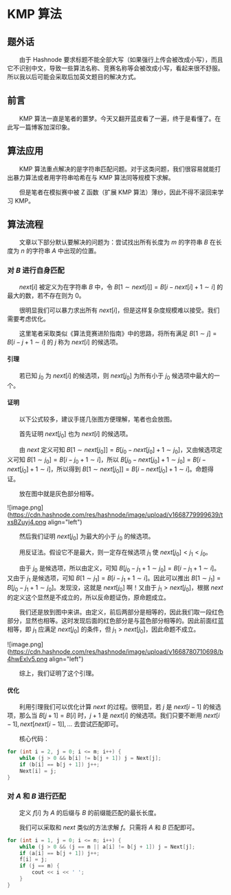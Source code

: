 # KMP 算法
## 题外话

&emsp;&emsp;由于 Hashnode 要求标题不能全部大写（如果强行上传会被改成小写），而且它不识别中文，导致一些算法名称、竞赛名称等会被改成小写，看起来很不舒服。所以我以后可能会采取后加英文题目的解决方式。

## 前言

&emsp;&emsp;KMP 算法一直是笔者的噩梦。今天又翻开蓝皮看了一遍，终于是看懂了。在此写一篇博客加深印象。

## 算法应用

&emsp;&emsp;KMP 算法重点解决的是字符串匹配问题。对于这类问题，我们很容易就能打出暴力算法或者用字符串哈希在与 KMP 算法同等规模下求解。

&emsp;&emsp;但是笔者在模拟赛中被 Z 函数（扩展 KMP 算法）薄纱，因此不得不滚回来学习 KMP。

## 算法流程

&emsp;&emsp;文章以下部分默认要解决的问题为：尝试找出所有长度为 $m$ 的字符串 $B$ 在长度为 $n$ 的字符串 $A$ 中出现的位置。

### 对 $B$ 进行自身匹配

&emsp;&emsp;$next[i]$ 被定义为在字符串 $B$ 中，令 $B[1 \sim next[i]] = B[i - next[i] + 1 \sim i]$ 的最大的数，若不存在则为 $0$。

&emsp;&emsp;很明显我们可以暴力求出所有 $next[i]$，但是这样复杂度规模难以接受。我们需要考虑优化。

&emsp;&emsp;这里笔者采取类似《算法竞赛进阶指南》中的思路，将所有满足 $B[1 \sim j] = B[i - j + 1 \sim i]$ 的 $j$ 称为 $next[i]$ 的候选项。

#### 引理

&emsp;&emsp;若已知 $j_0$ 为 $next[i]$ 的候选项，则 $next[j_0]$ 为所有小于 $j_0$ 候选项中最大的一个。

#### 证明

&emsp;&emsp;以下公式较多，建议手搓几张图方便理解，笔者也会放图。

&emsp;&emsp;首先证明 $next[j_0]$ 也为 $next[i]$ 的候选项。

&emsp;&emsp;由 $next$ 定义可知 $B[1 \sim next[j_0]] = B[j_0 - next[j_0] + 1 \sim j_0]$，又由候选项定义可知 $B[1 \sim j_0] = B[i - j_0 + 1 \sim i]$，所以 $B[j_0 - next[j_0] + 1 \sim j_0] = B[i - next[j_0] + 1 \sim i]$，所以得到 $B[1 \sim next[j_0]] = B[i - next[j_0] + 1 \sim i]$。命题得证。

&emsp;&emsp;放在图中就是灰色部分相等。

![image.png](https://cdn.hashnode.com/res/hashnode/image/upload/v1668779999639/txsBZuyj4.png align="left")

&emsp;&emsp;然后我们证明 $next[j_0]$ 为最大的小于 $j_0$ 的候选项。

&emsp;&emsp;用反证法。假设它不是最大，则一定存在候选项 $j_1$ 使 $next[j_0] < j_1 < j_0$。

&emsp;&emsp;由于 $j_0$ 是候选项，所以由定义，可知 $B[j_0 - j_1 + 1 \sim j_0] = B[i - j_1 + 1 \sim i]$。又由于 $j_1$ 是候选项，可知 $B[1 \sim j_1] = B[i - j_1 + 1 \sim i]$。因此可以推出 $B[1 \sim j_1] = B[j_0 - j_1 + 1 \sim j_0]$。发现没，这就是 $next[j_0]$ 啊！又由于 $j_1 > next[j_0]$，根据 $next$ 的定义这个显然是不成立的，所以反命题证伪，原命题成立。

&emsp;&emsp;我们还是放到图中来讲。由定义，前后两部分是相等的，因此我们取一段红色部分，显然也相等。这时发现后面的红色部分是与蓝色部分相等的。因此前面红蓝相等，即 $j_1$ 应满足 $next[j_0]$ 的条件，但 $j_1 > next[j_0]$，因此命题不成立。

![image.png](https://cdn.hashnode.com/res/hashnode/image/upload/v1668780710698/b4hwExlv5.png align="left")

&emsp;&emsp;综上，我们证明了这个引理。

#### 优化

&emsp;&emsp;利用引理我们可以优化计算 $next$ 的过程。很明显，若 $j$ 是 $next[i - 1]$ 的候选项，那么当 $B[j + 1] = B[i]$ 时，$j + 1$ 是 $next[i]$ 的候选项。我们只要不断用 $next[i - 1], next[next[i - 1]], \dots$ 去尝试匹配即可。

&emsp;&emsp;核心代码：

```cpp
for (int i = 2, j = 0; i <= m; i++) {
    while (j > 0 && b[i] != b[j + 1]) j = Next[j];
    if (b[i] == b[j + 1]) j++;
    Next[i] = j;
}
```

### 对 $A$ 和 $B$ 进行匹配

&emsp;&emsp;定义 $f[i]$ 为 $A$ 的后缀与 $B$ 的前缀能匹配的最长长度。

&emsp;&emsp;我们可以采取和 $next$ 类似的方法求解 $f$。只需将 $A$ 和 $B$ 匹配即可。

```cpp
for (int i = 1, j = 0; i <= n; i++) {
    while (j > 0 && (j == m || a[i] != b[j + 1]) j = Next[j];
    if (a[i] == b[j + 1]) j++;
    f[i] = j;
    if (j == m) {
        cout << i << ' ';
    }
}
```